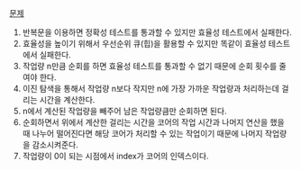 [문제](https://school.programmers.co.kr/learn/courses/30/lessons/12920)

1. 반복문을 이용하면 정확성 테스트를 통과할 수 있지만 효율성 테스트에서 실패한다.
2. 효율성을 높이기 위해서 우선순위 큐(힙)을 활용할 수 있지만 똑같이 효율성 테스트에서 실패한다.
3. 작업량 n만큼 순회를 하면 효율성 테스트를 통과할 수 없기 때문에 순회 횟수를 줄여야 한다.
4. 이진 탐색을 통해서 작업량 n보다 작지만 n에 가장 가까운 작업량과 처리하는데 걸리는 시간을 계산한다.
5. n에서 계산된 작업량을 빼주어 남은 작업량큼만 순회하면 된다.
6. 순회하면서 위에서 계산한 걸리는 시간을 코어의 작업 시간과 나머지 연산을 했을 때 나누어 떨어진다면 해당 코어가 처리할 수 있는 작업이기 때문에 나머지 작업량을 감소시켜준다.
7. 작업량이 0이 되는 시점에서 index가 코어의 인덱스이다.
